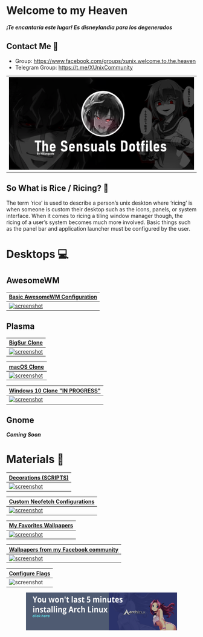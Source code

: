 # Welcome to my Heaven
***¡Te encantaría este lugar! Es disneylandia para los degenerados***

## Contact Me 👥

- Group: https://www.facebook.com/groups/xunix.welcome.to.the.heaven
- Telegram Group: https://t.me/XUnixCommunity


|  |
| --- |
| ![screenshot](https://github.com/Hblanqueto/The-Sensuals-Dotfiles/blob/master/Images%20to%20the%20Repository/Bg.png) |

## So What is Rice / Ricing? 🍙
The term ‘rice’ is used to describe a person’s unix deskton where ‘ricing’ is when someone is custom their desktop such as the icons, panels, or system interface. When it comes to ricing a tiling window manager though, the ricing of a user’s system becomes much more involved. Basic things such as the panel bar and application launcher must be configured by the user.

# Desktops 💻

## AwesomeWM
| **[Basic AwesomeWM Configuration](https://github.com/The-Sensual-Dotfiles/AwesomeWM-for-Beginners)** | 
| --- |
| <a href="https://github.com/The-Sensual-Dotfiles/AwesomeWM-for-Beginners"> ![screenshot](https://github.com/The-Sensual-Dotfiles/AwesomeWM-for-Beginners/blob/main/Example/Example%20.png) |


## Plasma
| **[BigSur Clone](https://github.com/The-Sensual-Dotfiles/BigSur-Clone)**|
 | --- |
 |  <a href=""> ![screenshot](https://github.com/The-Sensual-Dotfiles/BigSur-Clone/blob/main/Screenshots/01.png) |
 
 | **[macOS Clone](https://github.com/The-Sensual-Dotfiles/Plasma-Catalina-Rice)**|
 | --- |
 |  <a href="https://github.com/The-Sensual-Dotfiles/AwesomeWM-for-Beginners"> ![screenshot](https://github.com/The-Sensual-Dotfiles/Plasma-Catalina-Rice/blob/main/Pictures/01.png) |
 
 |  **[Windows 10 Clone "IN PROGRESS"](https://github.com/The-Sensual-Dotfiles/Windows-10-Plasma)** |
 | --- |
 | <a href="https://github.com/The-Sensual-Dotfiles/Windows-10-Plasma"> ![screenshot](https://github.com/The-Sensual-Dotfiles/Windows-10-Plasma/blob/main/Pictures/04.jpg) |

## Gnome
***Coming Soon***


# Materials 📂

| **[Decorations (SCRIPTS)](https://github.com/The-Sensual-Dotfiles/Decorations)** |
| --- |
| <a href="https://github.com/The-Sensual-Dotfiles/Decorations"> ![screenshot](https://github.com/The-Sensual-Dotfiles/Decorations/blob/main/Examples/Examples.png) | 

| **[Custom Neofetch Configurations](https://github.com/The-Sensual-Dotfiles/Custom-Neofetch)** |
| --- |
| <a href="https://github.com/The-Sensual-Dotfiles/Custom-Neofetch"> ![screenshot](https://github.com/The-Sensual-Dotfiles/Custom-Neofetch/blob/main/Examples/03.png) |

| **[My Favorites Wallpapers](https://github.com/The-Sensual-Dotfiles/My-Wallpapers)** |
| --- |
| <a href="https://github.com/The-Sensual-Dotfiles/My-Wallpapers"> ![screenshot](https://github.com/The-Sensual-Dotfiles/My-Wallpapers/blob/main/No%20Russians%20TF2.png) |

| **[Wallpapers from my Facebook community](https://github.com/XUnix-Corp/Wallpapers-Zone)** |
| --- |
| <a href="https://github.com/XUnix-Corp/Wallpapers-Zone"> ![screenshot](https://github.com/XUnix-Corp/Wallpapers/blob/master/Materiales%20para%20el%20README%20(NO%20MODIFICAR)/WAllpaper%20Zone.png) | 
 
 
| **[Configure Flags](https://github.com/The-Sensual-Dotfiles/flags-config)** |
| --- | 
|![screenshot](https://github.com/The-Sensual-Dotfiles/flags-config/blob/main/MauConfig.jpg)  | 

<div align="center">

<a href="https://github.com/victor-bayas/simplyarch"> <img src="https://github.com/Hblanqueto/The-Sensuals-Dotfiles/blob/master/Images%20to%20the%20Repository/template.png" align="center" height="100px"> </a>

 </div>
